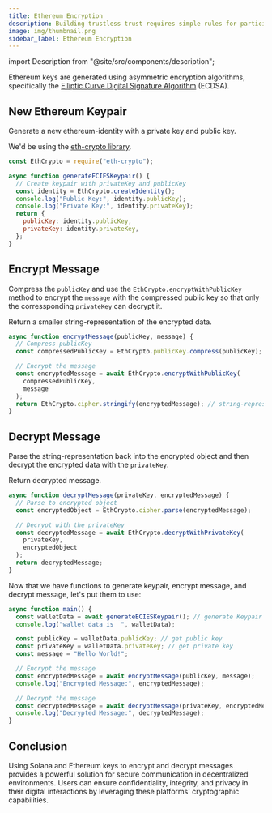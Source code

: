 ```yaml
---
title: Ethereum Encryption
description: Building trustless trust requires simple rules for participation.
image: img/thumbnail.png
sidebar_label: Ethereum Encryption
---
```


import Description from "@site/src/components/description";

<Description
  text="Encrypting and Decrypting Messages Using Ethereum Keys"
/>

Ethereum keys are generated using asymmetric encryption algorithms, specifically the [Elliptic Curve Digital Signature Algorithm](https://en.wikipedia.org/wiki/Elliptic_Curve_Digital_Signature_Algorithm) (ECDSA).

<!-- Each Ethereum account has a unique key pair consisting of a private key and a corresponding public key. The private key remains confidential and should never be shared, while the public key is openly available. -->

## New Ethereum Keypair

Generate a new ethereum-identity with a private key and public key.

We'd be using the [eth-crypto library](https://www.npmjs.com/package/eth-crypto#decryptwithprivatekey).

```js
const EthCrypto = require("eth-crypto");

async function generateECIESKeypair() {
  // Create keypair with privateKey and publicKey
  const identity = EthCrypto.createIdentity();
  console.log("Public Key:", identity.publicKey);
  console.log("Private Key:", identity.privateKey);
  return {
    publicKey: identity.publicKey,
    privateKey: identity.privateKey,
  };
}
```

## Encrypt Message

Compress the `publicKey` and use the `EthCrypto.encryptWithPublicKey` method to encrypt the `message` with the compressed public key so that only the corressponding `privateKey` can decrypt it.

Return a smaller string-representation of the encrypted data.

```javascript
async function encryptMessage(publicKey, message) {
  // Compress publicKey
  const compressedPublicKey = EthCrypto.publicKey.compress(publicKey);

  // Encrypt the message
  const encryptedMessage = await EthCrypto.encryptWithPublicKey(
    compressedPublicKey,
    message
  );
  return EthCrypto.cipher.stringify(encryptedMessage); // string-representation of encrypted data
}
```

## Decrypt Message

Parse the string-representation back into the encrypted object and then decrypt the encrypted data with the `privateKey`.

Return decrypted message.

```js
async function decryptMessage(privateKey, encryptedMessage) {
  // Parse to encrypted object
  const encryptedObject = EthCrypto.cipher.parse(encryptedMessage);

  // Decrypt with the privateKey
  const decryptedMessage = await EthCrypto.decryptWithPrivateKey(
    privateKey,
    encryptedObject
  );
  return decryptedMessage;
}
```

Now that we have functions to generate keypair, encrypt message, and decrypt message, let's put them to use:

```js
async function main() {
  const walletData = await generateECIESKeypair(); // generate Keypair
  console.log("wallet data is  ", walletData);

  const publicKey = walletData.publicKey; // get public key
  const privateKey = walletData.privateKey; // get private key
  const message = "Hello World!";

  // Encrypt the message
  const encryptedMessage = await encryptMessage(publicKey, message);
  console.log("Encrypted Message:", encryptedMessage);

  // Decrypt the message
  const decryptedMessage = await decryptMessage(privateKey, encryptedMessage);
  console.log("Decrypted Message:", decryptedMessage);
}
```

## Conclusion

Using Solana and Ethereum keys to encrypt and decrypt messages provides a powerful solution for secure communication in decentralized environments. Users can ensure confidentiality, integrity, and privacy in their digital interactions by leveraging these platforms' cryptographic capabilities.

